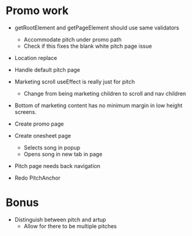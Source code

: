 # Promo work
* getRootElement and getPageElement should use same validators
    * Accommodate pitch under promo path
    * Check if this fixes the blank white pitch page issue

* Location replace

* Handle default pitch page

* Marketing scroll useEffect is really just for pitch
    * Change from being marketing children to scroll and nav children
* Bottom of marketing content has no minimum margin in low height screens.

* Create promo page
* Create onesheet page
    * Selects song in popup
    * Opens song in new tab in page

* Pitch page needs back navigation

* Redo PitchAnchor

# Bonus
* Distinguish between pitch and artup
    * Allow for there to be multiple pitches